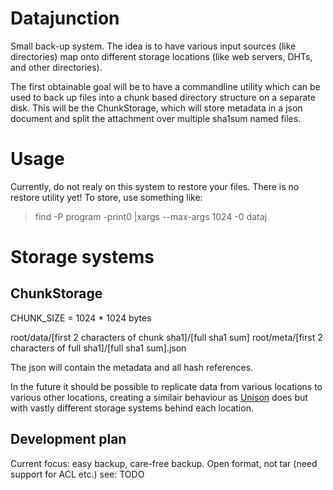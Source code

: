 Datajunction
============

Small back-up system. The idea is to have various input sources (like directories) map onto different storage locations (like web servers, DHTs, and other directories).

The first obtainable goal will be to have a commandline utility which can be used to back up files into a chunk based directory structure on a separate disk. This will be the ChunkStorage, which will store metadata in a json document and split the attachment over multiple sha1sum named files.

Usage
=====
Currently, do not realy on this system to restore your files. There is no restore utility yet! To store, use something like:

> find -P program -print0 |xargs --max-args 1024 -0 dataj

Storage systems
===============

ChunkStorage
------------
CHUNK_SIZE = 1024 * 1024 bytes

root/data/[first 2 characters of chunk sha1]/[full sha1 sum]
root/meta/[first 2 characters of full sha1]/[full sha1 sum].json

The json will contain the metadata and all hash references.

In the future it should be possible to replicate data from various locations to various other locations, creating a similair behaviour as [Unison](http://www.cis.upenn.edu/~bcpierce/unison/) does but with vastly different storage systems behind each location.

Development plan
----------------
Current focus: easy backup, care-free backup. Open format, not tar (need support for ACL etc.)
see: TODO


